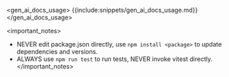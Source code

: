 <gen_ai_docs_usage>
{{include:snippets/gen_ai_docs_usage.md}}
</gen_ai_docs_usage>

<important_notes>
- NEVER edit package.json directly, use `npm install <package>` to update dependencies and versions.
- ALWAYS use `npm run test` to run tests, NEVER invoke vitest directly.
</important_notes>